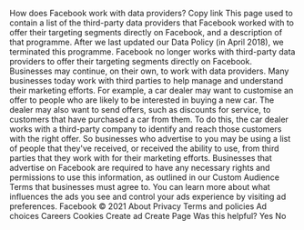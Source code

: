 How does Facebook work with data providers?
Copy link
This page used to contain a list of the third-party data providers that Facebook worked with to offer their targeting segments directly on Facebook, and a description of that programme. After we last updated our Data Policy (in April 2018), we terminated this programme. Facebook no longer works with third-party data providers to offer their targeting segments directly on Facebook.
Businesses may continue, on their own, to work with data providers. Many businesses today work with third parties to help manage and understand their marketing efforts. For example, a car dealer may want to customise an offer to people who are likely to be interested in buying a new car. The dealer may also want to send offers, such as discounts for service, to customers that have purchased a car from them. To do this, the car dealer works with a third-party company to identify and reach those customers with the right offer.
So businesses who advertise to you may be using a list of people that they've received, or received the ability to use, from third parties that they work with for their marketing efforts. Businesses that advertise on Facebook are required to have any necessary rights and permissions to use this information, as outlined in our Custom Audience Terms that businesses must agree to.
You can learn more about what influences the ads you see and control your ads experience by visiting ad preferences.
Facebook © 2021
About
Privacy
Terms and policies
Ad choices
Careers
Cookies
Create ad
Create Page
Was this helpful?
Yes
No